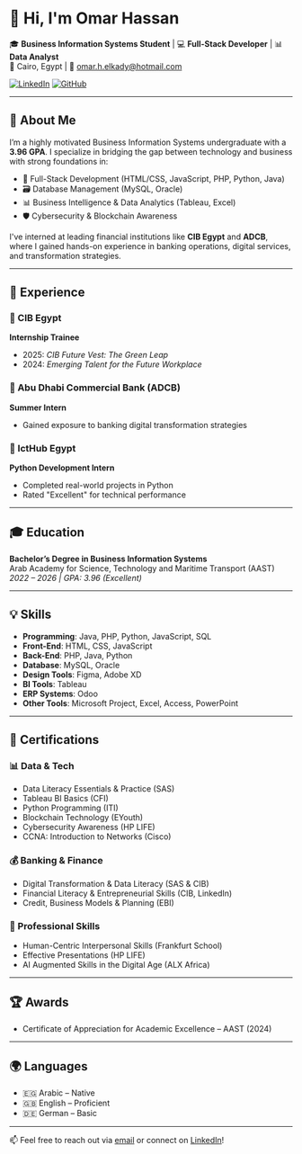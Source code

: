 # 👋 Hi, I'm Omar Hassan

🎓 **Business Information Systems Student** | 💻 **Full-Stack Developer** | 📊 **Data Analyst**  
📍 Cairo, Egypt | 📧 omar.h.elkady@hotmail.com

[![LinkedIn](https://img.shields.io/badge/LinkedIn-omar--elkady-blue?logo=linkedin)](https://linkedin.com/in/omarelkadyy)
[![GitHub](https://img.shields.io/badge/GitHub-omarelkady6227-black?logo=github)](https://github.com/omarelkady6227)

---

## 🧠 About Me

I’m a highly motivated Business Information Systems undergraduate with a **3.96 GPA**. I specialize in bridging the gap between technology and business with strong foundations in:

- 🧩 Full-Stack Development (HTML/CSS, JavaScript, PHP, Python, Java)
- 🗃️ Database Management (MySQL, Oracle)
- 📊 Business Intelligence & Data Analytics (Tableau, Excel)
- 🛡️ Cybersecurity & Blockchain Awareness

I've interned at leading financial institutions like **CIB Egypt** and **ADCB**, where I gained hands-on experience in banking operations, digital services, and transformation strategies.

---

## 💼 Experience

### 🔹 CIB Egypt  
**Internship Trainee**  
- 2025: *CIB Future Vest: The Green Leap*  
- 2024: *Emerging Talent for the Future Workplace*

### 🔹 Abu Dhabi Commercial Bank (ADCB)  
**Summer Intern**  
- Gained exposure to banking digital transformation strategies

### 🔹 IctHub Egypt  
**Python Development Intern**  
- Completed real-world projects in Python  
- Rated "Excellent" for technical performance

---

## 🎓 Education

**Bachelor’s Degree in Business Information Systems**  
Arab Academy for Science, Technology and Maritime Transport (AAST)  
*2022 – 2026 | GPA: 3.96 (Excellent)*

---

## 💡 Skills

- **Programming**: Java, PHP, Python, JavaScript, SQL  
- **Front-End**: HTML, CSS, JavaScript  
- **Back-End**: PHP, Java, Python  
- **Database**: MySQL, Oracle  
- **Design Tools**: Figma, Adobe XD  
- **BI Tools**: Tableau  
- **ERP Systems**: Odoo  
- **Other Tools**: Microsoft Project, Excel, Access, PowerPoint

---

## 📜 Certifications

### 📊 Data & Tech
- Data Literacy Essentials & Practice (SAS)  
- Tableau BI Basics (CFI)  
- Python Programming (ITI)  
- Blockchain Technology (EYouth)  
- Cybersecurity Awareness (HP LIFE)  
- CCNA: Introduction to Networks (Cisco)

### 💰 Banking & Finance
- Digital Transformation & Data Literacy (SAS & CIB)  
- Financial Literacy & Entrepreneurial Skills (CIB, LinkedIn)  
- Credit, Business Models & Planning (EBI)

### 🤝 Professional Skills
- Human-Centric Interpersonal Skills (Frankfurt School)  
- Effective Presentations (HP LIFE)  
- AI Augmented Skills in the Digital Age (ALX Africa)

---

## 🏆 Awards

- Certificate of Appreciation for Academic Excellence – AAST (2024)

---

## 🌍 Languages

- 🇪🇬 Arabic – Native  
- 🇬🇧 English – Proficient  
- 🇩🇪 German – Basic

---

📫 Feel free to reach out via [email](mailto:omar.h.elkady@hotmail.com) or connect on [LinkedIn](https://linkedin.com/in/omarelkadyy)!

